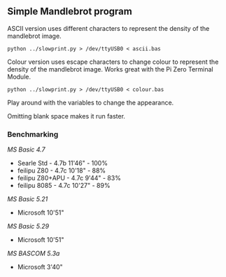## Simple Mandlebrot program

ASCII version uses different characters to represent the density of the mandlebrot image.

`python ../slowprint.py > /dev/ttyUSB0 < ascii.bas`

Colour version uses escape characters to change colour to represent the density of the mandlebrot image.  Works great with the Pi Zero Terminal Module.

`python ../slowprint.py > /dev/ttyUSB0 < colour.bas`

Play around with the variables to change the appearance.

Omitting blank space makes it run faster.

### Benchmarking

_MS Basic 4.7_

- Searle  Std       - 4.7b  11'46"  - 100%<br>
- feilipu Z80       - 4.7c  10'18"  -  88%<br>
- feilipu Z80+APU   - 4.7c   9'44"  -  83%<br>
- feilipu 8085      - 4.7c  10'27"  -  89%

_MS Basic 5.21_

- Microsoft  10'51"

_MS Basic 5.29_

- Microsoft  10'51"

_MS BASCOM 5.3a_

- Microsoft  3'40"
